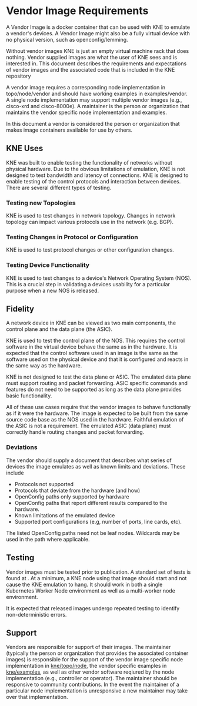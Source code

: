 # Vendor Image Requirements

A Vendor Image is a docker container that can be used with KNE to emulate a
vendor's devices.  A Vendor Image might also be a fully virtual device with
no physical version, such as openconfig/lemming.

Without vendor images KNE is just an empty virtual machine rack that does
nothing.  Vendor supplied images are what the user of KNE sees and is interested
in.  This document describes the requirements and expectations of vendor images
and the associated code that is included in the KNE repository

A vendor image requires a corresponding node implementation in topo/node/vendor
and should have working examples in examples/vendor.  A single node
implementation may support multiple vendor images (e.g., cisco-xrd and cisco-8000e).  A maintainer is the person or organization that maintains the vendor
specific node implementation and examples.

In this document a vendor is considered the person or organization that makes
image containers available for use by others.

## KNE Uses

KNE was built to enable testing the functionality of networks without physical
hardware.  Due to the obvious limitations of emulation, KNE is not designed to
test bandwidth and latency of connections.  KNE is designed to enable testing of
the control protocols and interaction between devices.  There are several
different types of testing.

### Testing new Topologies

KNE is used to test changes in network topology.  Changes in network topology
can impact various protocols use in the network (e.g. BGP).

### Testing Changes in Protocol or Configuration

KNE is used to test protocol changes or other configuration changes.

### Testing Device Functionality

KNE is used to test changes to a device's Network Operating System (NOS).  This
is a crucial step in validating a devices usability for a particular purpose
when a new NOS is released.

## Fidelity

A network device in KNE can be viewed as two main components, the control plane
and the data plane (the ASIC).

KNE is used to test the control plane of the NOS.  This requires the control
software in the virtual device behave the same as in the hardware.  It is
expected that the control software used in an image is the same as the
software used on the physical device and that it is configured and reacts in the
same way as the hardware.

KNE is not designed to test the data plane or ASIC.  The emulated data plane
must support routing and packet forwarding.  ASIC specific commands and features
do not need to be supported as long as the data plane provides basic
functionality.

All of these use cases require that the vendor images to behave functionally as
if it were the hardware.  The image is expected to be built from the same source
code base as the NOS used in the hardware.  Faithful emulation of the ASIC is
not a requirement.  The emulated ASIC (data plane) must correctly handle routing
changes and packet forwarding.

### Deviations

The vendor should supply a document that describes what series of devices the
image emulates as well as known limits and deviations.  These include

* Protocols not supported
* Protocols that deviate from the hardware (and how)
* OpenConfig paths only supported by hardware
* OpenConfig paths that report different results compared to the hardware.
* Known limitations of the emulated device
* Supported port configurations (e.g, number of ports, line cards, etc).

The listed OpenConfig paths need not be leaf nodes.  Wildcards may be used in
the path where applicable.

## Testing

Vendor images must be tested prior to publication.  A standard set of tests is
found at <under development>.  At a minimum, a KNE node using that image should
start and not cause the KNE emulation to hang.  It should work in both a single
Kubernetes Worker Node environment as well as a multi-worker node environment.

It is expected that released images undergo repeated testing to identify
non-deterministic errors.

## Support

Vendors are responsible for support of their images.  The maintainer (typically
the person or organization that provides the associated container images) is
responsible for the support of the vendor image specific node implementation in
[kne/topo/node](https://github.com/openconfig/kne/tree/main/topo/node), the
vendor specific examples in
[kne/examples](https://github.com/openconfig/kne/tree/main/examples), as well as
other vendor software reqiured by the node implementation (e.g., controller or
operator).  The maintainer should be responsive to community contributions.  In
the event the maintainer of a particular node implementation is unresponsive a
new maintainer may take over that implementation.

